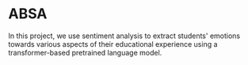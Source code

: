 # ABSA
In this project, we use sentiment analysis to extract students' emotions towards various aspects of their educational experience using a transformer-based pretrained language model.
